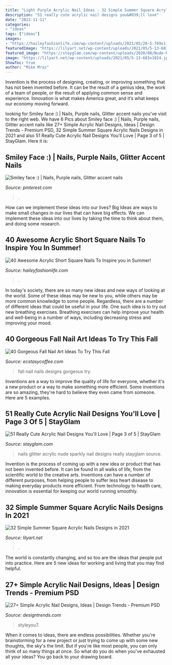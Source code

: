 ```yaml
---
title: "Light Purple Acrylic Nail Ideas - 32 Simple Summer Square Acrylic Nails Designs In 2021"
description: "51 really cute acrylic nail designs you&#039;ll love"
date: "2022-11-11"
categories:
- "ideas"
tags: ["ideas"]
images:
- "https://haileyfashionlife.com/wp-content/uploads/2021/05/20-5-769x1154.jpg"
featuredImage: "https://lilyart.net/wp-content/uploads/2021/05/5-13-683x1024.jpg"
featured_image: "https://stayglam.com/wp-content/uploads/2020/08/Nude-Nails-with-Sparkly-Glitter.jpg"
image: "https://lilyart.net/wp-content/uploads/2021/05/5-13-683x1024.jpg"
ShowToc: true
author: "Mike Mraz"
---
```



Invention is the process of designing, creating, or improving something that has not been invented before. It can be the result of a genius idea, the work of a team of people, or the result of applying common sense and experience. Innovation is what makes America great, and it’s what keeps our economy moving forward.

	

		
looking for Smiley face :) | Nails, Purple nails, Glitter accent nails you've visit to the right web. We have 6 Pics about Smiley face :) | Nails, Purple nails, Glitter accent nails like 27+ Simple Acrylic Nail Designs, Ideas | Design Trends - Premium PSD, 32 Simple Summer Square Acrylic Nails Designs in 2021 and also 51 Really Cute Acrylic Nail Designs You&#039;ll Love | Page 3 of 5 | StayGlam. Here it is:
		
    
## Smiley Face :) | Nails, Purple Nails, Glitter Accent Nails

<img loading=lazy src="https://i.pinimg.com/736x/62/8c/e0/628ce0d5034198704733343657632d30.jpg" onerror="this.onerror=null;this.src='https://tse3.mm.bing.net/th?id=OIP.v1JulJFkevFvzHjlvIgYtwHaNK&amp;pid=15.1';" alt="Smiley face :) | Nails, Purple nails, Glitter accent nails">

_Source: pinterest.com_

>. 

	

How can we implement these ideas into our lives?
Big Ideas are ways to make small changes in our lives that can have big effects. We can implement these ideas into our lives by taking the time to think about them, and doing some research.

    
## 40 Awesome Acrylic Short Square Nails To Inspire You In Summer!

<img loading=lazy src="https://haileyfashionlife.com/wp-content/uploads/2021/05/20-5-769x1154.jpg" onerror="this.onerror=null;this.src='https://tse1.mm.bing.net/th?id=OIP.6OtLinvpd6ZbcKFQzxaligHaLH&amp;pid=15.1';" alt="40 Awesome Acrylic Short Square Nails To Inspire you in Summer!">

_Source: haileyfashionlife.com_

>. 

	

In today's society, there are so many new ideas and new ways of looking at the world. Some of these ideas may be new to you, while others may be more common knowledge to some people. Regardless, there are a number of different ideas that could be useful in your life. One such idea is to try out new breathing exercises. Breathing exercises can help improve your health and well-being in a number of ways, including decreasing stress and improving your mood.

    
## 40 Gorgeous Fall Nail Art Ideas To Try This Fall

<img loading=lazy src="https://i1.wp.com/www.ecstasycoffee.com/wp-content/uploads/2016/09/Fall-Nails-Art-Designs-and-Ideas.jpg" onerror="this.onerror=null;this.src='https://tse1.mm.bing.net/th?id=OIP.8eIN7GgVxEb_zjEij5H4zQHaLJ&amp;pid=15.1';" alt="40 Gorgeous Fall Nail Art Ideas To Try This Fall">

_Source: ecstasycoffee.com_

>fall nail nails designs gorgeous try. 

	

Inventions are a way to improve the quality of life for everyone, whether it's a new product or a way to make something more efficient. Some inventions are so amazing, they're hard to believe they even came from someone. Here are 5 examples.

    
## 51 Really Cute Acrylic Nail Designs You&#039;ll Love | Page 3 Of 5 | StayGlam

<img loading=lazy src="https://stayglam.com/wp-content/uploads/2020/08/Nude-Nails-with-Sparkly-Glitter.jpg" onerror="this.onerror=null;this.src='https://tse4.mm.bing.net/th?id=OIP.vJZl2tIQf3-m8pEZRvMwJAHaLH&amp;pid=15.1';" alt="51 Really Cute Acrylic Nail Designs You&#039;ll Love | Page 3 of 5 | StayGlam">

_Source: stayglam.com_

>nails glitter acrylic nude sparkly nail designs really stayglam source. 

	

Invention is the process of coming up with a new idea or product that has not been invented before. It can be found in all walks of life, from the scientific world to the creative arts. Inventions can have a number of different purposes, from helping people to suffer less heart disease to making everyday products more efficient. From technology to health care, innovation is essential for keeping our world running smoothly.

    
## 32 Simple Summer Square Acrylic Nails Designs In 2021

<img loading=lazy src="https://lilyart.net/wp-content/uploads/2021/05/5-13-683x1024.jpg" onerror="this.onerror=null;this.src='https://tse1.mm.bing.net/th?id=OIP.QAuf2Ujw2VBNAesQITZREgHaLG&amp;pid=15.1';" alt="32 Simple Summer Square Acrylic Nails Designs in 2021">

_Source: lilyart.net_

>. 

	

The world is constantly changing, and so too are the ideas that people put into practice. Here are 5 new ideas for working and living that you may find helpful.

    
## 27+ Simple Acrylic Nail Designs, Ideas | Design Trends - Premium PSD

<img loading=lazy src="https://images.designtrends.com/wp-content/uploads/2016/03/31065232/Purple-Colored-Nails.jpg" onerror="this.onerror=null;this.src='https://tse3.mm.bing.net/th?id=OIP.bn8dMdS1gfCcmSNQrFgdsQHaNK&amp;pid=15.1';" alt="27+ Simple Acrylic Nail Designs, Ideas | Design Trends - Premium PSD">

_Source: designtrends.com_

>styleyou7. 

	

When it comes to ideas, there are endless possibilities. Whether you're brainstorming for a new project or just trying to come up with some new thoughts, the sky's the limit. But if you're like most people, you can only think of so many things at once. So what do you do when you've exhausted all your ideas? You go back to your drawing board.

